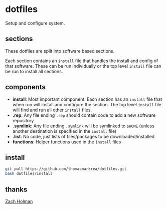 # dotfiles

Setup and configure system.

## sections

These dotfiles are split into software based sections.

Each section contains an `install` file that handles the install and config of that software. These can be run individually or the top level `install` file can be run to install all sections.

## components

-   **install**: Most important component. Each section has an `install` file that when run will install and configure the section. The top level `install` file will find and run all other `install` files.
-   **.rep**: Any file ending `.rep` should contain code to add a new software repository
-   **.symlink**: Any file ending `.symlink` will be symlinked to `$HOME` (unless another destination is specified in the `install` file)
-   **.list**: No code, just lists of files/packages to be downloaded/installed
-   **functions**: Helper functions used in the `install` files

## install

```bash
git pull https://github.com/thomasmarkrea/dotfiles.git
bash dotfiles/install
```

## thanks

[Zach Holman](https://github.com/holman/dotfiles)
